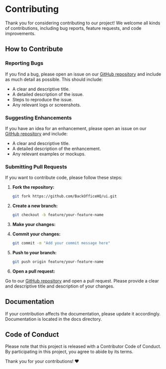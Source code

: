 # Contributing

Thank you for considering contributing to our project! We welcome all kinds of contributions, including bug reports, feature requests, and code improvements.

## How to Contribute

### Reporting Bugs

If you find a bug, please open an issue on our [GitHub repository](https://github.com/BackOfficeHQ/ui/issues) and include as much detail as possible. This should include:

- A clear and descriptive title.
- A detailed description of the issue.
- Steps to reproduce the issue.
- Any relevant logs or screenshots.

### Suggesting Enhancements

If you have an idea for an enhancement, please open an issue on our [GitHub repository](https://github.com/BackOfficeHQ/ui/issues) and include:

- A clear and descriptive title.
- A detailed description of the enhancement.
- Any relevant examples or mockups.


### Submitting Pull Requests

If you want to contribute code, please follow these steps:

1. **Fork the repository:**
    ```sh
    git fork https://github.com/BackOfficeHQ/ui.git
    ```

2. **Create a new branch:**
    ```sh
    git checkout -b feature/your-feature-name
    ```

3. **Make your changes:**

4. **Commit your changes:**
    ```sh
    git commit -m "Add your commit message here"
    ```

5. **Push to your branch:**
    ```sh
    git push origin feature/your-feature-name
    ```

6. **Open a pull request:**

Go to our [GitHub repository](https://github.com/BackOfficeHQ/ui) and open a pull request. Please provide a clear and descriptive title and description of your changes.

## Documentation

If your contribution affects the documentation, please update it accordingly. Documentation is located in the docs directory.

## Code of Conduct

Please note that this project is released with a Contributor Code of Conduct. By participating in this project, you agree to abide by its terms.

Thank you for your contributions! :hearts:
